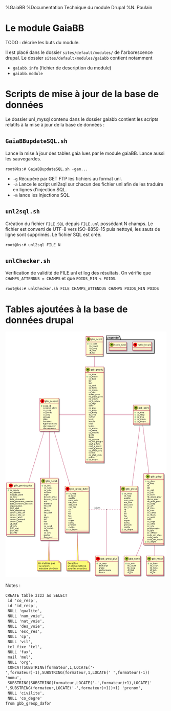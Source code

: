 %GaiaBB
%Documentation Technique du module Drupal
%N. Poulain

<!-- Commande pour générer le pdf
file=README.md && java -jar ../../asciiArt/plantuml.jar $file.md && pandoc-1.9.1.2 --toc --number-sections --smart -s $file.md -o $file.pdf &&  evince $file.pdf
-->


Le module GaiaBB
================

TODO : décrire les buts du module.

Il est placé dans le dossier `sites/default/modules/`
de l'arborescence drupal.
Le dossier `sites/default/modules/gaiabb` contient notamment

* `gaiabb.info` (fichier de description du module)
* `gaiabb.module`

Scripts de mise à jour de la base de données
============================================

Le dossier unl_mysql contenu dans le dossier gaiabb
contient les scripts relatifs à la mise à jour de la base
de données :

`GaiaBBupdateSQL.sh`
--------------------

Lance la mise à jour des tables gaia lues par le module gaiaBB. 
Lance aussi les  sauvegardes.

`root@ks:# GaiaBBupdateSQL.sh -gam...`

* `-g`  Récupère par GET FTP les fichiers au format unl.
* `-a`  Lance le script unl2sql sur chacun des fichier unl afin de les traduire 
  en lignes d'injection SQL.
* `-m` lance les injections SQL.

`unl2sql.sh`
------------
  
Création du fichier `FILE.SQL` depuis `FILE.unl` possédant N champs. 
Le fichier est converti de UTF-8 vers ISO-8859-15 puis
nettoyé, les sauts de ligne sont supprimés. Le fichier SQL est créé.

`root@ks:# unl2sql FILE N`

`unlChecker.sh`
---------------

Verification de validité de FILE.unl et log des résultats. 
On vérifie que `CHAMPS_ATTENDUS = CHAMPS` et que `POIDS_MIN < POIDS`.

`root@ks:# unlChecker.sh FILE CHAMPS_ATTENDUS CHAMPS POIDS_MIN POIDS`

Tables ajoutées à la base de données drupal
===========================================

<!--
@startuml BDD.png

package "Legende" #DDDDDD {
  Table_locale << (+,Red) >>
  Table_GAIA << (®,YellowGreen) >>  
}

gbb_gmodu -up- gbb_ncont
gbb_session -right- gbb_gmodu
gbb_session -- gbb_gmodu_plus
gbb_gresp_dafor -down- gbb_session
gbb_gresp_dafor .right. gbb_gresp : idem
(gbb_gresp_dafor, gbb_gresp) -- gbb_gresp_plus
gbb_gdire -right- gbb_gmodu
gbb_gdire -- gbb_gresp
gbb_gdire -down- gbb_gdisp
gbb_session -- gbb_netab
gbb_gdisp -- gbb_norie
gbb_gdisp -- gbb_ntcan


gbb_gdire << (®,YellowGreen) >>
class gbb_gdire {
  +co_disp
  +co_resp
  +co_tres
  +co_modu
  +co_degre
}

gbb_gdisp << (®,YellowGreen) >>
class gbb_gdisp {
  +co_disp
  id_disp
  lib
  libl
  co_objt
  co_init
  co_tcan
  nb_place_prev
  duree_prev
  nb_mod_prev
  co_chap
  co_art
  dt_crea
  ty_crea
  co_camp
  co_them
  co_andi
  lobjt
  co_orga
  co_offre
  co_orie
  gestionnaire
  co_tpla
  co_offreur
  code_om_stag
  code_remu
  code_om_interv
  +co_degre
}

gbb_gmodu << (®,YellowGreen) >> 
class gbb_gmodu {
  co_disp
  +co_modu
  co_type
  lib
  libl
  co_cont
  co_form
  co_moda
  co_cibl
  duree_prev
  nb_place_prev
  nb_interv
  nb_h_interv
  co_regr
  conv
  co_prac
  co_prna
  co_budg
  dt_crea
  cumul
  lcont
  lmoda
  lcibl
  lautre
  co_anmo
  co_remp
  co_omodu
  lpeda
  lform
  nb_groupe
  nb_eff_groupe
  cout_p_fonc
  cout_p_prest
  cout_p_excep
  co_affich_org
  lcomm
  co_etab_dem
  publie
  +co_degre
}

gbb_gresp << (®,YellowGreen) >> 
class  gbb_gresp {
  +co_resp
  id_resp
  qualite
  num_voie
  nat_voie
  des_voie
  esc_res
  cp
  vil
  tel
  fax
  mel
  organ
  nomu
  prenom
  civilite
  +co_degre
}

gbb_ncont << (®,YellowGreen) >>
class gbb_ncont {
  +co_cont
  lib_court
  lib_long
  dt_deb
  dt_fin
}

gbb_netab << (®,YellowGreen) >>
class gbb_netab {
  +co_lieu
  co_natu
  co_cate
  secteur
  sigle
  denom_princ
  denom_comp
  adr
  mention
  lieu_dit
  bp
  cedex
  lieu_dist
  cp
  pays
  tel
  fax
  mel
  co_acad
  co_comm
  mdp
  co_circ
  zeelno
  flag_mel
}
note bottom of gbb_netab : On n'utilise pas\n la version\n extraitre de GAIA

gbb_norie << (®,YellowGreen) >>
class gbb_norie {
  +co_orie
  lib_court
  lib_long
  dt_deb
  dt_fin
}

gbb_ntcan << (®,YellowGreen) >>
class gbb_ntcan {
  +co_tcan
  lib_court
  lib_long
  dt_deb
  dt_fin
}

gbb_session << (+,Red) >>
class gbb_session {
  +sess_id
  session_alert
  co_resp
  co_modu
  co_lieu
  groupe
  date
  horaires
  typePaiement
  dureeapayer
  dureeprevue
}

gbb_gresp_dafor << (+,Red) >> 
class  gbb_gresp_dafor {
  +co_resp
  id_resp
  qualite
  num_voie
  nat_voie
  des_voie
  esc_res
  cp
  vil
  tel
  fax
  mel
  organ
  nomu
  prenom
  civilite
  +co_degre
}
note bottom of gbb_gresp_dafor : On utilise \nun clone nettoyé\npour les sessions

gbb_gmodu_plus << (+,Red) >>
class gbb_gmodu_plus {
  +co_modu
  en_attente
  module_alert
  co_lieu
  date_demande
  date_premiere_session
  date_derniere_session
  organisation
  CDC_etat
  liste_stagiaires
  convoc_info_off
  convoc_info_on
  convoc_alert
  convoc_printed
  convoc_sent
  LE_etat
  LE_info
  DSF_etat
  DSF_info
  DA_info
}



gbb_gresp_plus << (+,Red) >>
class gbb_gresp_plus {
  +co_resp
  resp_dafor
  discipline
  decharge
  grade
  divers
}
@enduml
-->

![Schéma de la base de données du module GaiaBB](BDD.png)


Notes :

~~~
CREATE table zzzz as SELECT
 id 'co_resp',
 id 'id_resp',
 NULL 'qualite',
 NULL 'num_voie',
 NULL 'nat_voie',
 NULL 'des_voie',
 NULL 'esc_res',
 NULL 'cp',
 NULL 'vil',
 tel_fixe 'tel',
 NULL 'fax',
 mail 'mel',
 NULL 'org',
 CONCAT(SUBSTRING(formateur,1,LOCATE('-',formateur)-1),SUBSTRING(formateur,1,LOCATE(' ',formateur)-1)) 'nomu',
 SUBSTRING(SUBSTRING(formateur,LOCATE('-',formateur)+1),LOCATE(' ',SUBSTRING(formateur,LOCATE('-',formateur)+1))+1) 'prenom',
 NULL 'civilite',
 NULL 'co_degre'
from gbb_gresp_dafor
~~~
